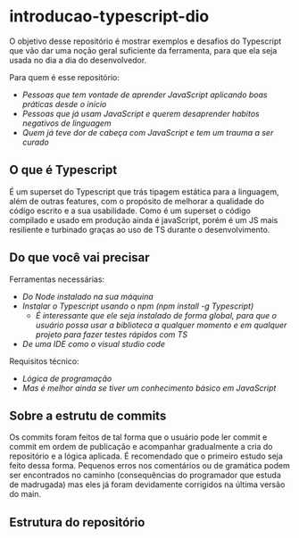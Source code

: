# introducao-typescript-dio

O objetivo desse repositório é mostrar exemplos e desafios do Typescript que vão dar uma noção geral suficiente da ferramenta, para que ela seja usada no dia a dia do desenvolvedor.

Para quem é esse repositório:
* *Pessoas que tem vontade de aprender JavaScript aplicando boas práticas desde o início*
* *Pessoas que já usam JavaScript e querem desaprender habitos negativos de linguagem*
* *Quem já teve dor de cabeça com JavaScript e tem um trauma a ser curado*

## O que é Typescript
 É um superset do Typescript que trás tipagem estática para a linguagem, além de outras features, com o propósito de melhorar a qualidade do código escrito e a sua usabilidade. Como é um superset o código compilado e usado em produção ainda é javaScript, porém é um JS mais resiliente e turbinado graças ao uso de TS durante o desenvolvimento.

 ## Do que você vai precisar
 Ferramentas necessárias:
 * *Do Node instalado na sua máquina*
 * *Instalar o Typescript usando o npm (npm install -g Typescript)*
    * *É interessante que ele seja instalado de forma global, para que o usuário possa usar a biblioteca a qualquer momento e em qualquer projeto para fazer testes rápidos com TS*
* *De uma IDE como o visual studio code*

Requisitos técnico:
* *Lógica de programação*
* *Mas é melhor ainda se tiver um conhecimento básico em JavaScript*

## Sobre a estrutu de commits
Os commits foram feitos de tal forma que o usuário pode ler commit e commit em ordem de publicação e acompanhar gradualmente a cria do repositório e a lógica aplicada. É recomendado que o primeiro estudo seja feito dessa forma. Pequenos erros nos comentários ou de gramática podem ser encontrados no caminho (consequências do programador que estuda de madrugada) mas eles já foram devidamente  corrigidos na última versão do main.

## Estrutura do repositório 
